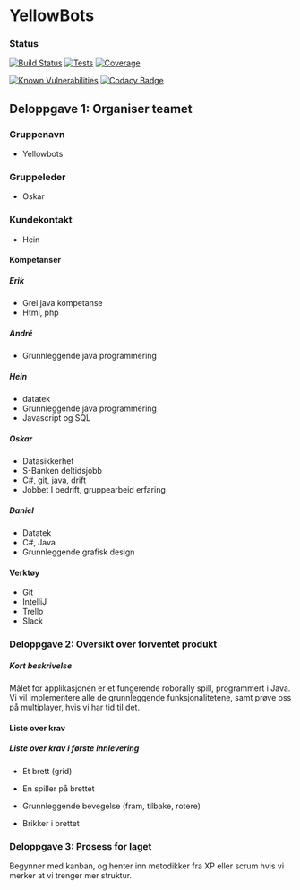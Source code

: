 # YellowBots

### Status
[![Build Status](http://build.raknoel.no/job/RoboRally/badge/icon)](http://build.raknoel.no/job/RoboRally/)
[![Tests](https://img.shields.io/jenkins/t/http/build.raknoel.no/job/RoboRally.svg)](http://build.raknoel.no/job/RoboRally/lastCompletedBuild/testReport/)
[![Coverage](https://img.shields.io/jenkins/c/http/build.raknoel.no/job/RoboRally.svg)](http://build.raknoel.no/job/RoboRally/cobertura/)

[![Known Vulnerabilities](https://snyk.io/test/github/inf112-v19/YellowBots/badge.svg?targetFile=pom.xml)](https://snyk.io/test/github/inf112-v19/YellowBots?targetFile=pom.xml)
[![Codacy Badge](https://api.codacy.com/project/badge/Grade/84a8bbe98cb344748204171a5b003e6d)](https://www.codacy.com/app/YellowBots/YellowBots?utm_source=github.com&amp;utm_medium=referral&amp;utm_content=inf112-v19/YellowBots&amp;utm_campaign=Badge_Grade)

## Deloppgave 1: Organiser teamet
### Gruppenavn
* Yellowbots

### Gruppeleder
* Oskar

### Kundekontakt 
* Hein

#### Kompetanser
##### Erik
*	Grei java kompetanse
*	Html, php
##### André
*	Grunnleggende java programmering
##### Hein
*	datatek
*	Grunnleggende java programmering
*	Javascript og SQL
##### Oskar
*	Datasikkerhet
*	S-Banken deltidsjobb
*	C#, git, java, drift
*	Jobbet I bedrift, gruppearbeid erfaring
##### Daniel
*	Datatek
*	C#, Java
*	Grunnleggende grafisk design

#### Verktøy
*	Git
*	IntelliJ
*	Trello
*	Slack

### Deloppgave 2: Oversikt over forventet produkt
##### Kort beskrivelse
Målet for applikasjonen er et fungerende roborally spill, programmert i Java. Vi vil implementere alle de grunnleggende funksjonalitetene, samt prøve oss på multiplayer, hvis vi har tid til det. 

#### Liste over krav

##### Liste over krav i første innlevering
*	Et brett (grid)

*	En spiller på brettet

*	Grunnleggende bevegelse (fram, tilbake, rotere)

*	Brikker i brettet

### Deloppgave 3: Prosess for laget
Begynner med kanban, og henter inn metodikker fra XP eller scrum hvis vi merker at vi trenger mer struktur. 

